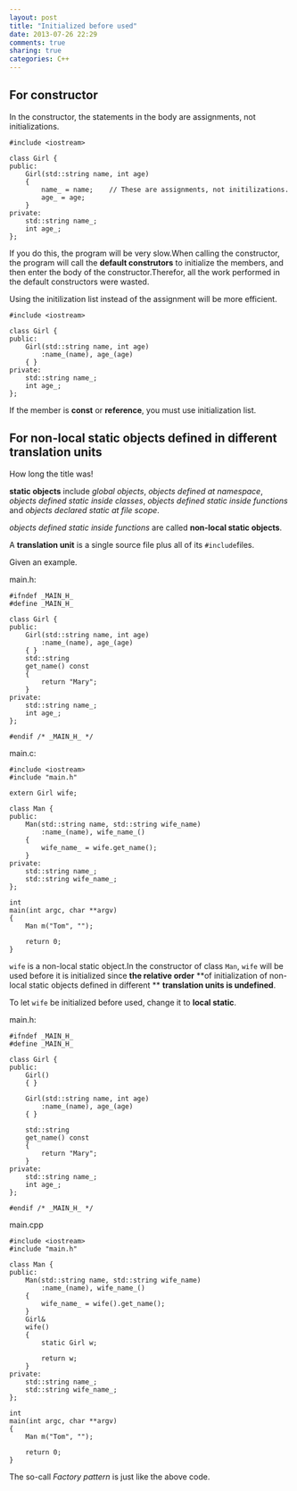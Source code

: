 ```yaml
---
layout: post
title: "Initialized before used"
date: 2013-07-26 22:29
comments: true
sharing: true
categories: C++
---
```


For constructor
----------------
In the constructor, the statements in the body are assignments, not
initializations.

    #include <iostream>
    
    class Girl {
    public:
        Girl(std::string name, int age)
        {
    	    name_ = name;    // These are assignments, not initilizations.
    		age_ = age;
        }
    private:
        std::string name_;
        int age_;
    };

If you do this, the program will be very slow.When calling the constructor,
the program will call the **default construtors** to initialize the members,
and then enter the body of the constructor.Therefor, all the work performed
in the default constructors were wasted.

Using the initilization list instead of the assignment will be more efficient.

    #include <iostream>

    class Girl {
    public:
        Girl(std::string name, int age)
    	    :name_(name), age_(age)
        { }
    private:
        std::string name_;
        int age_;
    };
    
If the member is **const** or **reference**, you must use initialization list.

For non-local static objects defined in different translation units
--------------------------------------------------------------------

How long the title was!

**static objects** include *global objects*, *objects defined at namespace*,
*objects defined static inside classes*, *objects defined static inside
functions* and *objects declared static at file scope*.

*objects defined static inside functions* are called **non-local static objects**.

A **translation unit** is a single source file plus all of its ``#include``files.

Given an example.

main.h:

    #ifndef _MAIN_H_
    #define _MAIN_H_
    
    class Girl {
    public:
        Girl(std::string name, int age)
    	    :name_(name), age_(age)
        { }
        std::string
        get_name() const
        {
    	    return "Mary";
        }
    private:
        std::string name_;
        int age_;
    };
    
    #endif /* _MAIN_H_ */
    
main.c:

    #include <iostream>
    #include "main.h"
    
    extern Girl wife;
    
    class Man {
    public:
        Man(std::string name, std::string wife_name)
    	    :name_(name), wife_name_()
        {
    	    wife_name_ = wife.get_name();
        }
    private:
        std::string name_;
        std::string wife_name_;
    };
    
    int
    main(int argc, char **argv)
    {
        Man m("Tom", "");
    
        return 0;
    }
    
``wife`` is a non-local static object.In the constructor of class ``Man``,
``wife`` will be used before it is initialized since **the relative order**
**of initialization of non-local static objects defined in different **
**translation units is undefined**.

To let ``wife`` be initialized before used, change it to **local static**.

main.h:

    #ifndef _MAIN_H_
    #define _MAIN_H_
    
    class Girl {
    public:
        Girl()
        { }
        
        Girl(std::string name, int age)
    	    :name_(name), age_(age)
        { }
        
        std::string
        get_name() const
        {
    	    return "Mary";
        }
    private:
        std::string name_;
        int age_;
    };
    
    #endif /* _MAIN_H_ */
    
main.cpp

    #include <iostream>
    #include "main.h"
    
    class Man {
    public:
        Man(std::string name, std::string wife_name)
    	    :name_(name), wife_name_()
        {
    	    wife_name_ = wife().get_name();
        }
        Girl&
        wife()
        {
    	    static Girl w;
    
            return w;
        }
    private:
        std::string name_;
        std::string wife_name_;
    };
    
    int
    main(int argc, char **argv)
    {
        Man m("Tom", "");
    
        return 0;
    }
    
The so-call *Factory pattern* is just like the above code.

